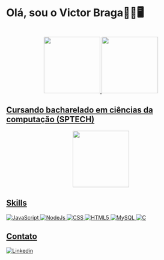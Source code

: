 # Olá, sou o Victor Braga👋🏾🖥️

<div align="center"><br/>
  <a href="https://github.com/victorbrga">
  <img height="150em" src="https://github-readme-stats.vercel.app/api?username=victorbrga&show_icons=true&theme=tokyonight&include_all_commits=true&count_private=true"/>
  <img height="150em" src="https://github-readme-stats.vercel.app/api/top-langs/?username=victorbrga&layout=compact&langs_count=7&theme=tokyonight"/>
</div>

<!-- ![Anurag's GitHub stats](https://github-readme-stats.vercel.app/api?username=raulreis123&show_icons=true&theme=dark) -->

## Cursando bacharelado em ciências da computação (SPTECH)
<div align="center">
<img height="150em" src="https://www.sptech.school/assets/images/logos/sptech_logo_negativa_1.png"/>
</div>

## Skills
![JavaScript](https://img.shields.io/badge/JavaScript-323330?style=for-the-badge&logo=javascript&logoColor=F7DF1E)
![NodeJs](https://img.shields.io/badge/Node.js-43853D?style=for-the-badge&logo=node.js&logoColor=white)
![CSS](https://img.shields.io/badge/CSS-239120?&style=for-the-badge&logo=css3&logoColor=white)
![HTML5](https://img.shields.io/badge/HTML5-E34F26?style=for-the-badge&logo=html5&logoColor=white)
![MySQL](https://img.shields.io/badge/MySQL-00000F?style=for-the-badge&logo=mysql&logoColor=white)
![C](https://img.shields.io/badge/C-00599C?style=for-the-badge&logo=c&logoColor=white)

<!-- ![Top Langs](https://github-readme-stats.vercel.app/api/top-langs/?username=raulreis123&layout=donut) -->


## Contato
[![Linkedin](https://img.shields.io/badge/LinkedIn-0077B5?style=for-the-badge&logo=linkedin&logoColor=white)](https://www.linkedin.com/in/victor-braga-02aa70210/)
